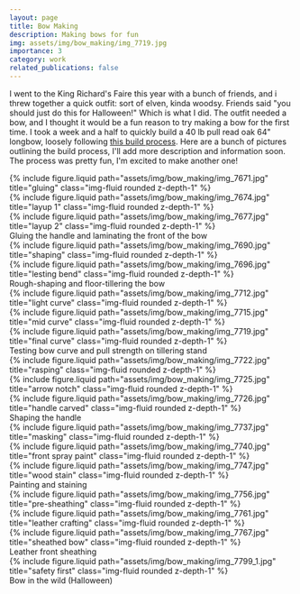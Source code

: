 ```yaml
---
layout: page
title: Bow Making
description: Making bows for fun
img: assets/img/bow_making/img_7719.jpg
importance: 3
category: work
related_publications: false
---
```


I went to the King Richard's Faire this year with a bunch of friends, and i threw together a quick outfit: sort of elven, kinda woodsy.
Friends said "you should just do this for Halloween!" Which is what I did. The outfit needed a bow, and I thought it would be a
fun reason to try making a bow for the first time. I took a week and a half to quickly build a 40 lb pull read oak 64" longbow, loosely
following <a href="https://youtu.be/iVCMsbF_OD0?si=KcVMqiEr4dpgeAlY">this build process</a>. Here are a bunch of pictures outlining the build process,
I'll add more description and information soon. The process was pretty fun, I'm excited to make another one!

<div class="row">
    <div class="col-sm mt-3 mt-md-0">
        {% include figure.liquid path="assets/img/bow_making/img_7671.jpg" title="gluing" class="img-fluid rounded z-depth-1" %}
    </div>
    <div class="col-sm mt-3 mt-md-0">
        {% include figure.liquid path="assets/img/bow_making/img_7674.jpg" title="layup 1" class="img-fluid rounded z-depth-1" %}
    </div>
    <div class="col-sm mt-3 mt-md-0">
        {% include figure.liquid path="assets/img/bow_making/img_7677.jpg" title="layup 2" class="img-fluid rounded z-depth-1" %}
    </div>
</div>
<div class="caption">
   Gluing the handle and laminating the front of the bow
</div>

<div class="row">
    <div class="col-sm mt-3 mt-md-0">
        {% include figure.liquid path="assets/img/bow_making/img_7690.jpg" title="shaping" class="img-fluid rounded z-depth-1" %}
    </div>
    <div class="col-sm mt-3 mt-md-0">
        {% include figure.liquid path="assets/img/bow_making/img_7696.jpg" title="lesting bend" class="img-fluid rounded z-depth-1" %}
    </div>
</div>
<div class="caption">
   Rough-shaping and floor-tillering the bow
</div>

<div class="row">
    <div class="col-sm mt-3 mt-md-0">
        {% include figure.liquid path="assets/img/bow_making/img_7712.jpg" title="light curve" class="img-fluid rounded z-depth-1" %}
    </div>
    <div class="col-sm mt-3 mt-md-0">
        {% include figure.liquid path="assets/img/bow_making/img_7715.jpg" title="mid curve" class="img-fluid rounded z-depth-1" %}
    </div>
    <div class="col-sm mt-3 mt-md-0">
        {% include figure.liquid path="assets/img/bow_making/img_7719.jpg" title="final curve" class="img-fluid rounded z-depth-1" %}
    </div>
</div>
<div class="caption">
   Testing bow curve and pull strength on tillering stand
</div>

<div class="row">
    <div class="col-sm mt-3 mt-md-0">
        {% include figure.liquid path="assets/img/bow_making/img_7722.jpg" title="rasping" class="img-fluid rounded z-depth-1" %}
    </div>
    <div class="col-sm mt-3 mt-md-0">
        {% include figure.liquid path="assets/img/bow_making/img_7725.jpg" title="arrow notch" class="img-fluid rounded z-depth-1" %}
    </div>
    <div class="col-sm mt-3 mt-md-0">
        {% include figure.liquid path="assets/img/bow_making/img_7726.jpg" title="handle carved" class="img-fluid rounded z-depth-1" %}
    </div>
</div>
<div class="caption">
   Shaping the handle
</div>

<div class="row">
    <div class="col-sm mt-3 mt-md-0">
        {% include figure.liquid path="assets/img/bow_making/img_7737.jpg" title="masking" class="img-fluid rounded z-depth-1" %}
    </div>
    <div class="col-sm mt-3 mt-md-0">
        {% include figure.liquid path="assets/img/bow_making/img_7740.jpg" title="front spray paint" class="img-fluid rounded z-depth-1" %}
    </div>
    <div class="col-sm mt-3 mt-md-0">
        {% include figure.liquid path="assets/img/bow_making/img_7747.jpg" title="wood stain" class="img-fluid rounded z-depth-1" %}
    </div>
</div>
<div class="caption">
   Painting and staining
</div>

<div class="row">
    <div class="col-sm mt-3 mt-md-0">
        {% include figure.liquid path="assets/img/bow_making/img_7756.jpg" title="pre-sheathing" class="img-fluid rounded z-depth-1" %}
    </div>
    <div class="col-sm mt-3 mt-md-0">
        {% include figure.liquid path="assets/img/bow_making/img_7761.jpg" title="leather crafting" class="img-fluid rounded z-depth-1" %}
    </div>
    <div class="col-sm mt-3 mt-md-0">
        {% include figure.liquid path="assets/img/bow_making/img_7767.jpg" title="sheathed bow" class="img-fluid rounded z-depth-1" %}
    </div>
</div>
<div class="caption">
   Leather front sheathing
</div>

<div class="row">
    <div class="col-sm mt-3 mt-md-0">
        {% include figure.liquid path="assets/img/bow_making/img_7799_1.jpg" title="safety first" class="img-fluid rounded z-depth-1" %}
    </div>
</div>
<div class="caption">
   Bow in the wild (Halloween)
</div>
